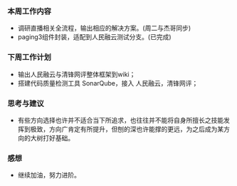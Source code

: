 ### 本周工作内容

- 调研直播相关全流程，输出相应的解决方案。(周二与杰哥同步)
- paging3组件封装，适配到人民融云测试分支。(已完成)

### 下周工作计划

- 输出人民融云与清锋网评整体框架到wiki；
- 搭建代码质量检测工具 SonarQube，接入 人民融云，清锋网评；

### 思考与建议

- 有些方向选择也许并不适合当下所追求，也往往并不能将自身所擅长之技能发挥到极致，方向广肯定有所提升，但刨的深也许能撑的更远，为之后成为某方向的大树打好基础。

### 感想

- 继续加油，努力进阶。

